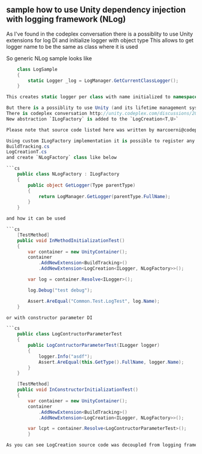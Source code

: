 ## sample how to use Unity dependency injection with logging framework (NLog)

As I've found in the codeplex conversation there is a possiblity to use Unity extensions for log DI and initialize logger with object type 
This allows to get logger name to be the same as class where it is used

So generic NLog sample looks like

```cs
	class LogSample
	{
		static Logger _log = LogManager.GetCurrentClassLogger();
	}

This creates static logger per class with name initialized to namespace.LogSample

But there is a possiblity to use Unity (and its lifetime management system) to resolve logger instances using container using `UnityContainerExtension`. 
There is codeplex conversation http://unity.codeplex.com/discussions/203744 that contains code sample to combine log4net and Unity. However the same approach can be used to inject NLog to the constructor parameters
New abstraction `ILogFactory` is added to the `LogCreation<T,U>`

Please note that source code listed here was written by marcoerni@codeplex and improved by SCDeveloper@codeplex

Using custom ILogFactory implementation it is possible to register any typename logging framework with Unity. For example, to get NLog injected properly using Unity container you have to get 
BuildTracking.cs
LogCreationT.cs
and create `NLogFactory` class like below

```cs
	public class NLogFactory : ILogFactory
	{
		public object GetLogger(Type parentType)
		{
			return LogManager.GetLogger(parentType.FullName);
		}
	}

and how it can be used

```cs
	[TestMethod]
	public void InMethodInitializationTest()
	{
		var container = new UnityContainer();
		container
			.AddNewExtension<BuildTracking>()
			.AddNewExtension<LogCreation<ILogger, NLogFactory>>();

		var log = container.Resolve<ILogger>();

		log.Debug("test debug");

		Assert.AreEqual("Common.Test.LogTest", log.Name);
	}

or with constructor parameter DI

```cs
	public class LogContructorParameterTest
	{
		public LogContructorParameterTest(ILogger logger)
		{
			logger.Info("asdf");
			Assert.AreEqual(this.GetType().FullName, logger.Name);
		}
	}

	[TestMethod]
	public void InConstructorInitializationTest()
	{
		var container = new UnityContainer();
		container
			.AddNewExtension<BuildTracking>()
			.AddNewExtension<LogCreation<ILogger, NLogFactory>>();

		var lcpt = container.Resolve<LogContructorParameterTest>();
		}

As you can see LogCreation source code was decoupled from logging framework 